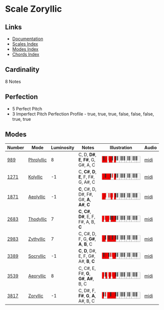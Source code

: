 # Scale Zoryllic

## Links

- [Documentation](README.md)
- [Scales Index](Scales.md)
- [Modes Index](Modes.md)
- [Chords Index](Chords.md)

## Cardinality

8 Notes

## Perfection

- 5 Perfect Pitch
- 3 Imperfect Pitch
Perfection Profile - true, true, true, false, false, false, true, true

## Modes

| Number | Mode | Luminosity | Notes | Illustration | Audio |
|--------|------|------------|-------|--------------|-------|
| [989](https://ianring.com/musictheory/scales/989) | [Phrolyllic](ModePhrolyllic.md) | 8 | C, D, **D#**, **E**, **F#**, G, G#, A, C | ![CNaturalPhrolyllic](ModeCNaturalPhrolyllic.png) | [midi](https://github.com/edipermadi/music/blob/main/docs/ModeCNaturalPhrolyllic.mid?raw=true) | 
| [1271](https://ianring.com/musictheory/scales/1271) | [Kolyllic](ModeKolyllic.md) | -1 | C, **C#**, **D**, **E**, F, F#, G, A#, C | ![CNaturalKolyllic](ModeCNaturalKolyllic.png) | [midi](https://github.com/edipermadi/music/blob/main/docs/ModeCNaturalKolyllic.mid?raw=true) | 
| [1871](https://ianring.com/musictheory/scales/1871) | [Aeolyllic](ModeAeolyllic.md) | -1 | **C**, C#, D, D#, F#, G#, **A**, **A#**, **C** | ![CNaturalAeolyllic](ModeCNaturalAeolyllic.png) | [midi](https://github.com/edipermadi/music/blob/main/docs/ModeCNaturalAeolyllic.mid?raw=true) | 
| [2683](https://ianring.com/musictheory/scales/2683) | [Thodyllic](ModeThodyllic.md) | 7 | **C**, **C#**, **D#**, E, F, F#, A, B, **C** | ![CNaturalThodyllic](ModeCNaturalThodyllic.png) | [midi](https://github.com/edipermadi/music/blob/main/docs/ModeCNaturalThodyllic.mid?raw=true) | 
| [2983](https://ianring.com/musictheory/scales/2983) | [Zythyllic](ModeZythyllic.md) | 7 | C, C#, D, F, G, **G#**, **A**, **B**, C | ![CNaturalZythyllic](ModeCNaturalZythyllic.png) | [midi](https://github.com/edipermadi/music/blob/main/docs/ModeCNaturalZythyllic.mid?raw=true) | 
| [3389](https://ianring.com/musictheory/scales/3389) | [Socryllic](ModeSocryllic.md) | -1 | **C**, **D**, D#, E, F, G#, A#, **B**, **C** | ![CNaturalSocryllic](ModeCNaturalSocryllic.png) | [midi](https://github.com/edipermadi/music/blob/main/docs/ModeCNaturalSocryllic.mid?raw=true) | 
| [3539](https://ianring.com/musictheory/scales/3539) | [Aeoryllic](ModeAeoryllic.md) | 8 | C, C#, E, F#, **G**, **G#**, **A#**, B, C | ![CNaturalAeoryllic](ModeCNaturalAeoryllic.png) | [midi](https://github.com/edipermadi/music/blob/main/docs/ModeCNaturalAeoryllic.mid?raw=true) | 
| [3817](https://ianring.com/musictheory/scales/3817) | [Zoryllic](ModeZoryllic.md) | -1 | C, D#, F, **F#**, **G**, **A**, A#, B, C | ![CNaturalZoryllic](ModeCNaturalZoryllic.png) | [midi](https://github.com/edipermadi/music/blob/main/docs/ModeCNaturalZoryllic.mid?raw=true) | 
